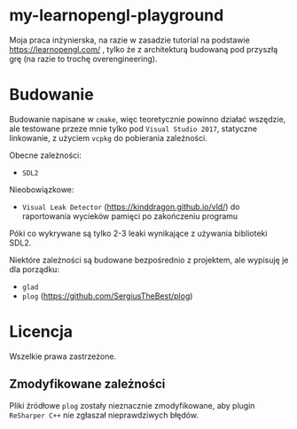 # my-learnopengl-playground

Moja praca inżynierska, na razie w zasadzie tutorial na podstawie https://learnopengl.com/ ,
tylko że z architekturą budowaną pod przyszłą grę (na razie to trochę overengineering).

# Budowanie

Budowanie napisane w `cmake`, więc teoretycznie powinno działać wszędzie, ale testowane przeze mnie
tylko pod `Visual Studio 2017`, statyczne linkowanie, z użyciem `vcpkg` do pobierania zależności.

Obecne zależności:
* `SDL2`

Nieobowiązkowe:
* `Visual Leak Detector` (https://kinddragon.github.io/vld/) do raportowania wycieków pamięci po zakończeniu programu

Póki co wykrywane są tylko 2-3 leaki wynikające z używania biblioteki SDL2.

Niektóre zależności są budowane bezpośrednio z projektem, ale wypisuję je dla porządku:
* `glad`
* `plog` (https://github.com/SergiusTheBest/plog)

# Licencja

Wszelkie prawa zastrzeżone.

## Zmodyfikowane zależności

Pliki źródłowe `plog` zostały nieznacznie zmodyfikowane, aby plugin `ReSharper C++` nie zgłaszał nieprawdziwych błędów.
